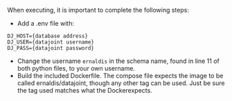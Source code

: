 When executing, it is important to complete the following steps:
  - Add a .env file with: 
  ```
  DJ_HOST={database address}
  DJ_USER={datajoint username}
  DJ_PASS={datajoint password}
  ```
  - Change the username `ernaldis` in the schema name, found in line 11 of both python files, to your own username. 
  - Build the included Dockerfile. The compose file expects the image to be called ernaldis/datajoint, though any other tag can be used. Just be sure the tag used matches what the Dockerexpects.

